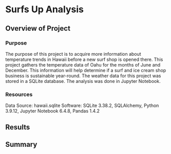 # Surfs Up Analysis
## Overview of Project
### Purpose
The purpose of this project is to acquire more information about temperature trends in Hawaii before a new surf shop is opened there. This project gathers the temperature data of Oahu for the months of June and December. This information will help determine if a surf and ice cream shop business is sustainable year-round. The weather data for this project was stored in a SQLite database. The analysis was done in Jupyter Notebook. 


### Resources
Data Source: hawaii.sqlite
Software: SQLite 3.38.2, SQLAlchemy, Python 3.9.12, Jupyter Notebook 6.4.8, Pandas 1.4.2

## Results

## Summary 
